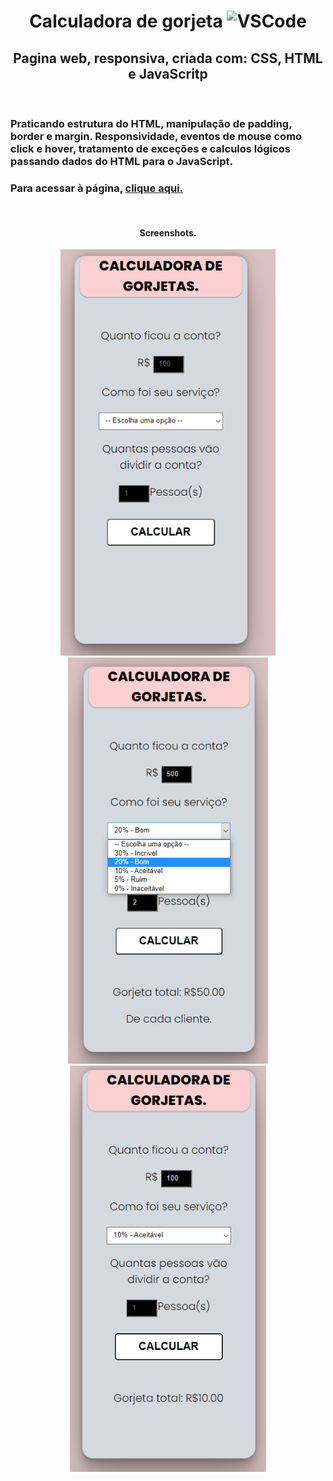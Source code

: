 <body>
    <h1 align="center">Calculadora de gorjeta <img src="https://img.shields.io/badge/Made%20for-VSCode-1f425f.svg" alt="VSCode" height="25"> </h1> 
<h2 align="center">Pagina web, responsiva, criada com: CSS, HTML e JavaScritp</h2>
<br>

<h3>Praticando estrutura do HTML, manipulação de padding, border e margin. Responsividade, eventos de mouse como click e hover, tratamento de exceções e calculos lógicos passando dados do HTML para o JavaScript.<h3>

<h3><span>Para acessar à página, </span> <a href="https://kleitonmq.github.io/Calculagorjeta/">clique aqui.</a></h3>
<br>
<h4 align="center">Screenshots.</h4>
<div align="center">
<img src="src/Screenshot/Screenshot1.png" alt="Exemplo1" height="650">
<img src="src/Screenshot/Screenshot2.png" alt="Exemplo2" height="650">
<img src="src/Screenshot/Screenshot3.png" alt="exemplo3" height="650">
</div>

</body>
